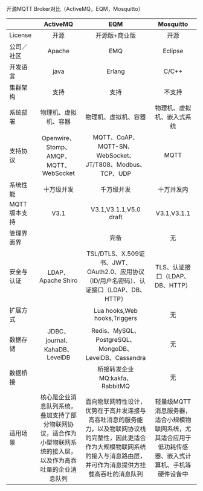 开源MQTT Broker对比（ActiveMQ，EQM，Mosquitto）

|          | ActiveMQ | EQM  | Mosquitto |
|:-------- |:--------:|:----:|:---------:|
| License  | 开源| 开源版+商业版| 开源|
| 公司／社区    | Apache | EMQ | Eclipse |
| 开发语言     | java| Erlang| C/C++|
| 集群架构     | 支持 | 支持 | 不支持|
| 系统部署     | 物理机、虚拟机、容器 | 物理机、虚拟机、容器 | 物理机、虚拟机、嵌入式系统  |
| 支持协议     | Openwire、Stomp、AMQP、MQTT、WebSocket | MQTT、CoAP、MQTT-SN、WebSocket、JT/T808、Modbus、TCP、UDP | MQTT|
| 系统性能     | 十万级并发  | 千万级并发  | 十万并发内  |
| MQTT版本支持 | V3.1 | V3.1,V3.1.1,V5.0 draft  | V3.1,V3.1.1 |
| 管理界面界    | | 完备   | 无                                                     |
| 安全与认证    | LDAP、Apache Shiro   | TSL/DTLS、X.509证书、JWT、OAuth2.0、应用协议（ID/用户名密码）、认证接口（LDAP、DB、HTTP） | TLS、认证接口（LDAP、DB、HTTP）|
| 扩展方式     | | Lua hooks,Web hooks,Triggers | 无  |
| 数据存储     | JDBC、journal、KahaDB、LevelDB | Redis、MySQL、PostgreSQL、MongoDB、LevelDB、Cassandra | 无|
| 数据桥接     | | 桥接转发企业MQ:kakfa、RabbitMQ | 无|
| 适用场景     | 核心是企业消息队列系统，叠加支持了部分物联网协议，适合作为小型物联网系统的接入层，以及作为高吞吐量的企业消息队列 | 面向物联网特性设计，优势在于高并发连接与高吞吐消息的服务能力，以及物联网协议栈的完整性，因此更适合作为大规模物联网系统的接入与消息路由层，并可作为消息提供方挂载高吞吐的消息队列 | 轻量级MQTT消息服务器，适合小规模物联网系统，尤其适合应用于低功耗传感器、嵌入式计算机、手机等硬件设备中 |
